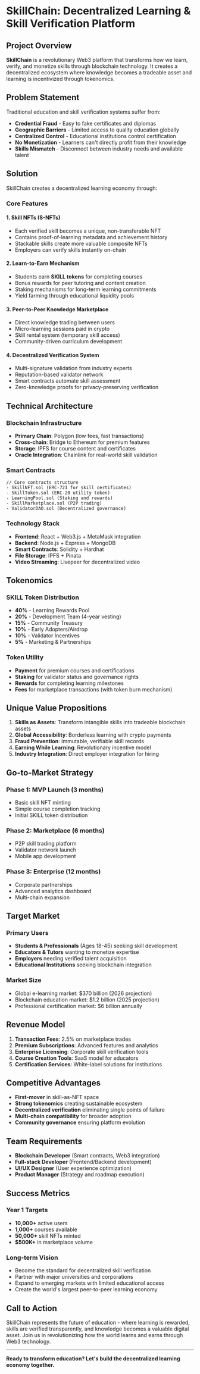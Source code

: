 # SkillChain: Decentralized Learning & Skill Verification Platform

## Project Overview

**SkillChain** is a revolutionary Web3 platform that transforms how we learn, verify, and monetize skills through blockchain technology. It creates a decentralized ecosystem where knowledge becomes a tradeable asset and learning is incentivized through tokenomics.

## Problem Statement

Traditional education and skill verification systems suffer from:
- **Credential Fraud** - Easy to fake certificates and diplomas
- **Geographic Barriers** - Limited access to quality education globally
- **Centralized Control** - Educational institutions control certification
- **No Monetization** - Learners can't directly profit from their knowledge
- **Skills Mismatch** - Disconnect between industry needs and available talent

## Solution

SkillChain creates a decentralized learning economy through:

### Core Features

#### 1. **Skill NFTs (S-NFTs)**
- Each verified skill becomes a unique, non-transferable NFT
- Contains proof-of-learning metadata and achievement history
- Stackable skills create more valuable composite NFTs
- Employers can verify skills instantly on-chain

#### 2. **Learn-to-Earn Mechanism**
- Students earn **SKILL tokens** for completing courses
- Bonus rewards for peer tutoring and content creation
- Staking mechanisms for long-term learning commitments
- Yield farming through educational liquidity pools

#### 3. **Peer-to-Peer Knowledge Marketplace**
- Direct knowledge trading between users
- Micro-learning sessions paid in crypto
- Skill rental system (temporary skill access)
- Community-driven curriculum development

#### 4. **Decentralized Verification System**
- Multi-signature validation from industry experts
- Reputation-based validator network
- Smart contracts automate skill assessment
- Zero-knowledge proofs for privacy-preserving verification

## Technical Architecture

### Blockchain Infrastructure
- **Primary Chain**: Polygon (low fees, fast transactions)
- **Cross-chain**: Bridge to Ethereum for premium features
- **Storage**: IPFS for course content and certificates
- **Oracle Integration**: Chainlink for real-world skill validation

### Smart Contracts
```solidity
// Core contracts structure
- SkillNFT.sol (ERC-721 for skill certificates)
- SkillToken.sol (ERC-20 utility token)
- LearningPool.sol (Staking and rewards)
- SkillMarketplace.sol (P2P trading)
- ValidatorDAO.sol (Decentralized governance)
```

### Technology Stack
- **Frontend**: React + Web3.js + MetaMask integration
- **Backend**: Node.js + Express + MongoDB
- **Smart Contracts**: Solidity + Hardhat
- **File Storage**: IPFS + Pinata
- **Video Streaming**: Livepeer for decentralized video

## Tokenomics

### SKILL Token Distribution
- **40%** - Learning Rewards Pool
- **20%** - Development Team (4-year vesting)
- **15%** - Community Treasury
- **10%** - Early Adopters/Airdrop
- **10%** - Validator Incentives
- **5%** - Marketing & Partnerships

### Token Utility
- **Payment** for premium courses and certifications
- **Staking** for validator status and governance rights
- **Rewards** for completing learning milestones
- **Fees** for marketplace transactions (with token burn mechanism)

## Unique Value Propositions

1. **Skills as Assets**: Transform intangible skills into tradeable blockchain assets
2. **Global Accessibility**: Borderless learning with crypto payments
3. **Fraud Prevention**: Immutable, verifiable skill records
4. **Earning While Learning**: Revolutionary incentive model
5. **Industry Integration**: Direct employer integration for hiring

## Go-to-Market Strategy

### Phase 1: MVP Launch (3 months)
- Basic skill NFT minting
- Simple course completion tracking
- Initial SKILL token distribution

### Phase 2: Marketplace (6 months)
- P2P skill trading platform
- Validator network launch
- Mobile app development

### Phase 3: Enterprise (12 months)
- Corporate partnerships
- Advanced analytics dashboard
- Multi-chain expansion

## Target Market

### Primary Users
- **Students & Professionals** (Ages 18-45) seeking skill development
- **Educators & Tutors** wanting to monetize expertise
- **Employers** needing verified talent acquisition
- **Educational Institutions** seeking blockchain integration

### Market Size
- Global e-learning market: $370 billion (2026 projection)
- Blockchain education market: $1.2 billion (2025 projection)
- Professional certification market: $6 billion annually

## Revenue Model

1. **Transaction Fees**: 2.5% on marketplace trades
2. **Premium Subscriptions**: Advanced features and analytics
3. **Enterprise Licensing**: Corporate skill verification tools
4. **Course Creation Tools**: SaaS model for educators
5. **Certification Services**: White-label solutions for institutions

## Competitive Advantages

- **First-mover** in skill-as-NFT space
- **Strong tokenomics** creating sustainable ecosystem
- **Decentralized verification** eliminating single points of failure
- **Multi-chain compatibility** for broader adoption
- **Community governance** ensuring platform evolution

## Team Requirements

- **Blockchain Developer** (Smart contracts, Web3 integration)
- **Full-stack Developer** (Frontend/Backend development)
- **UI/UX Designer** (User experience optimization)
- **Product Manager** (Strategy and roadmap execution)

## Success Metrics

### Year 1 Targets
- **10,000+** active users
- **1,000+** courses available
- **50,000+** skill NFTs minted
- **$500K+** in marketplace volume

### Long-term Vision
- Become the standard for decentralized skill verification
- Partner with major universities and corporations
- Expand to emerging markets with limited educational access
- Create the world's largest peer-to-peer learning economy

## Call to Action

SkillChain represents the future of education - where learning is rewarded, skills are verified transparently, and knowledge becomes a valuable digital asset. Join us in revolutionizing how the world learns and earns through Web3 technology.

---

**Ready to transform education? Let's build the decentralized learning economy together.**
